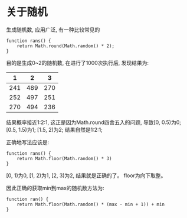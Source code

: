 # 关于随机

生成随机数, 应用广泛, 有一种比较常见的

    function rans() {
        return Math.round(Math.random() * 2); 
    }

目的是生成0~2的随机数, 在进行了1000次执行后, 发现结果为: 

| 1   | 2   | 3   |
|-----|-----|-----|
| 241 | 489 | 270 |
| 252 | 497 | 251 |
| 270 | 494 | 236 |

结果概率接近1:2:1, 这正是因为Math.round四舍五入的问题, 导致[0, 0.5)为0; [0.5, 1.5)为1; [1.5, 2)为2; 结果自然是1:2:1; 

正确地写法应该是: 

    function rans() {
        return Math.floor(Math.random() * 3)
    }

[0, 1)为0, [1, 2)为1, [2, 3)为2, 结果就是正确的了。 floor为向下取整。 

因此正确的获取min到max的随机数方法为:

    function ran() {
        return Math.floor(Math.random() * (max - min + 1)) + min
    }

